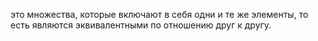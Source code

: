 это множества, которые включают в себя одни и те же элементы, то есть являются эквивалентными по отношению друг к другу.